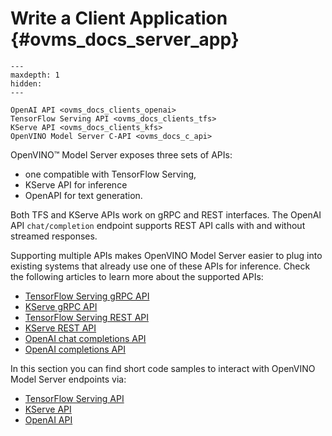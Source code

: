 # Write a Client Application {#ovms_docs_server_app}

```{toctree}
---
maxdepth: 1
hidden:
---

OpenAI API <ovms_docs_clients_openai>
TensorFlow Serving API <ovms_docs_clients_tfs>
KServe API <ovms_docs_clients_kfs>
OpenVINO Model Server C-API <ovms_docs_c_api>
```

OpenVINO&trade; Model Server exposes three sets of APIs:

* one compatible with TensorFlow Serving,
* KServe API for inference
* OpenAPI for text generation.

Both TFS and KServe APIs work on gRPC and REST interfaces.
The OpenAI API `chat/completion` endpoint supports REST API calls with and without streamed responses.

Supporting multiple APIs makes OpenVINO Model Server easier to plug into existing systems that already use one of these APIs for inference.
Check the following articles to learn more about the supported APIs:

- [TensorFlow Serving gRPC API](./model_server_grpc_api_tfs.md)
- [KServe gRPC API](./model_server_grpc_api_kfs.md)
- [TensorFlow Serving REST API](./model_server_rest_api_tfs.md)
- [KServe REST API](./model_server_rest_api_kfs.md)
- [OpenAI chat completions API](./model_server_rest_api_chat.md)
- [OpenAI completions API](./model_server_rest_api_completions.md)

In this section you can find short code samples to interact with OpenVINO Model Server endpoints via:
- [TensorFlow Serving API](./clients_tfs.md)
- [KServe API](./clients_kfs.md)
- [OpenAI API](./clients_openai.md)

